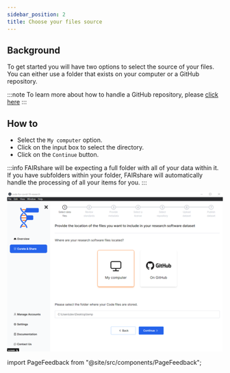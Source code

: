 ```yaml
---
sidebar_position: 2
title: Choose your files source
---
```


## Background

To get started you will have two options to select the source of your files. You can either use a folder that exists on your computer or a GitHub repository.

:::note
To learn more about how to handle a GitHub repository, please [click here](/)
:::

## How to

- Select the `My computer` option.
- Click on the input box to select the directory.
- Click on the `Continue` button.

:::info
FAIRshare will be expecting a full folder with all of your data within it. If you have subfolders within your folder, FAIRshare will automatically handle the processing of all your items for you.
:::

![](./images/selectLocalFolder.png)

import PageFeedback from "@site/src/components/PageFeedback";

<PageFeedback />
